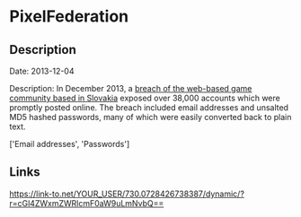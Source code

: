 # PixelFederation

## Description

Date: 2013-12-04

Description:
In December 2013, a <a href="http://www.cyberwarnews.info/2013/12/04/pixel-federation-hacked-38000-user-credentials-leaked" target="_blank" rel="noopener">breach of the web-based game community based in Slovakia</a> exposed over 38,000 accounts which  were promptly posted online. The breach included email addresses and unsalted MD5 hashed passwords, many of which were easily converted back to plain text.


['Email addresses', 'Passwords']

## Links

https://link-to.net/YOUR_USER/730.0728426738387/dynamic/?r=cGl4ZWxmZWRlcmF0aW9uLmNvbQ==